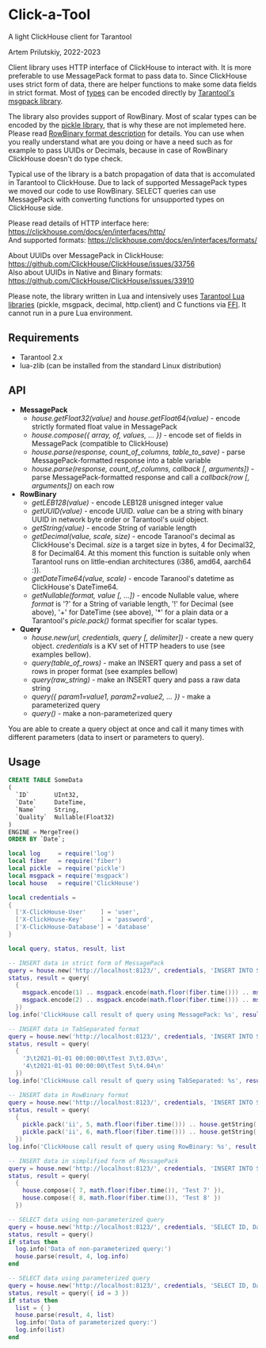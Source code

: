 # Click-a-Tool
A light ClickHouse client for Tarantool

Artem Prilutskiy, 2022-2023

Client library uses HTTP interface of ClickHouse to interact with. It is more preferable to use MessagePack format to pass data to. Since ClickHouse uses strict form of data, there are helper functions to make some data fields in strict format. Most of [types](https://clickhouse.com/docs/en/interfaces/formats/#msgpack) can be encoded directly by [Tarantool's msgpack library](https://www.tarantool.io/en/doc/latest/reference/reference_lua/msgpack/).

The library also provides support of RowBinary. Most of scalar types can be encoded by the [pickle library](https://www.tarantool.io/en/doc/latest/reference/reference_lua/pickle/), that is why these are not implemeted here. Please read [RowBinary format description](https://clickhouse.com/docs/en/interfaces/formats/#rowbinary) for details. You can use when you really understand what are you doing or have a need such as for example to pass UUIDs or Decimals, because in case of RowBinary ClickHouse doesn't do type check.

Typical use of the library is a batch propagation of data that is accomulated in Tarantool to ClickHouse. Due to lack of supported MessagePack types we moved our code to use RowBinary. SELECT queries can use MessagePack with converting functions for unsupported types on ClickHouse side.


Please read details of HTTP interface here: https://clickhouse.com/docs/en/interfaces/http/ \
And supported formats: https://clickhouse.com/docs/en/interfaces/formats/

About UUIDs over MessagePack in ClickHouse: https://github.com/ClickHouse/ClickHouse/issues/33756 \
Also about UUIDs in Native and Binary formats: https://github.com/ClickHouse/ClickHouse/issues/33910

Please note, the library written in Lua and intensively uses [Tarantool Lua libraries](https://www.tarantool.io/en/doc/latest/reference/reference_lua/) (pickle, msgpack, decimal, http.client) and C functions via [FFI](https://luajit.org/ext_ffi.html). It cannot run in a pure Lua environment.

## Requirements

* Tarantool 2.x
* lua-zlib (can be installed from the standard Linux distribution)

## API

* **MessagePack**
  * *house.getFloat32(value)* and *house.getFloat64(value)* - encode strictly formated float value in MessagePack
  * *house.compose({ array, of, values, ... })* - encode set of fields in MessagePack (compatible to ClickHouse)
  * *house.parse(response, count_of_columns, table_to_save)* - parse MessagePack-formatted response into a table variable
  * *house.parse(response, count_of_columns, callback [, arguments])* - parse MessagePack-formatted response and call a *callback(row [, arguments])* on each row 
* **RowBinary**
  * *getLEB128(value)* - encode LEB128 unisgned integer value
  * *getUUID(value)* - encode UUID. *value* can be a string with binary UUID in network byte order or Tarantool's *uuid* object.
  * *getString(value)* - encode String of variable length
  * *getDecimal(value, scale, size)* - encode Taranool's decimal as ClickHouse's Decimal. *size* is a target size in bytes, 4 for Decimal32, 8 for Decimal64. At this moment this function is suitable only when Tarantool runs on little-endian architectures (i386, amd64, aarch64 :)).
  * *getDateTime64(value, scale)* - encode Taranool's datetime as ClickHouse's DateTime64.
  * *getNullable(format, value [, ...])* - encode Nullable value, where *format* is '?' for a String of variable length, '!' for Decimal (see above), '+' for DateTime (see above), '\*' for a plain data or a Tarantool's *picle.pack()* format specifier for scalar types.
* **Query**
  * *house.new(url, credentials, query [, delimiter])* - create a new query object. *credentials* is a KV set of HTTP headers to use (see examples bellow).
  * *query(table_of_rows)* - make an INSERT query and pass a set of rows in proper format (see examples bellow)
  * *query(raw_string)* - make an INSERT query and pass a raw data string
  * *query({ param1=value1, param2=value2, ... })* - make a parameterized query
  * *query()* - make a non-parameterized query

You are able to create a query object at once and call it many times with different parameters (data to insert or parameters to query).

## Usage

```SQL
CREATE TABLE SomeData
(
  `ID`       UInt32,
  `Date`     DateTime,
  `Name`     String,
  `Quality`  Nullable(Float32)
)
ENGINE = MergeTree()
ORDER BY `Date`;
```

```Lua
local log     = require('log')
local fiber   = require('fiber')
local pickle  = require('pickle')
local msgpack = require('msgpack')
local house   = require('ClickHouse')

local credentials =
{
  ['X-ClickHouse-User'    ] = 'user',
  ['X-ClickHouse-Key'     ] = 'password',
  ['X-ClickHouse-Database'] = 'database'
}

local query, status, result, list

-- INSERT data in strict form of MessagePack
query = house.new('http://localhost:8123/', credentials, 'INSERT INTO SomeData (ID, Date, Name, Quality) FORMAT MsgPack')
status, result = query(
  {
    msgpack.encode(1) .. msgpack.encode(math.floor(fiber.time())) .. msgpack.encode('Test 1') .. house.getFloat32(1.01),
    msgpack.encode(2) .. msgpack.encode(math.floor(fiber.time())) .. msgpack.encode('Test 2') .. house.getFloat32(2.02)
  })
log.info('ClickHouse call result of query using MessagePack: %s', result)

-- INSERT data in TabSeparated format
query = house.new('http://localhost:8123/', credentials, 'INSERT INTO SomeData (ID, Date, Name, Quality) FORMAT TabSeparated')
status, result = query(
  {
    '3\t2021-01-01 00:00:00\tTest 3\t3.03\n',
    '4\t2021-01-01 00:00:00\tTest 5\t4.04\n'
  })
log.info('ClickHouse call result of query using TabSeparated: %s', result)

-- INSERT data in RowBinary format
query = house.new('http://localhost:8123/', credentials, 'INSERT INTO SomeData (ID, Date, Name, Quality) FORMAT RowBinary')
status, result = query(
  {
    pickle.pack('ii', 5, math.floor(fiber.time())) .. house.getString('Test 5') .. house.getNullable('f', 5.05),
    pickle.pack('ii', 6, math.floor(fiber.time())) .. house.getString('Test 6') .. house.getNullable('f', 6.06)
  })
log.info('ClickHouse call result of query using RowBinary: %s', result)

-- INSERT data in simplified form of MessagePack
query = house.new('http://localhost:8123/', credentials, 'INSERT INTO SomeData (ID, Date, Name) FORMAT MsgPack')
status, result = query(
  {
    house.compose({ 7, math.floor(fiber.time()), 'Test 7' }),
    house.compose({ 8, math.floor(fiber.time()), 'Test 8' })
  })

-- SELECT data using non-parameterized query
query = house.new('http://localhost:8123/', credentials, 'SELECT ID, Date, Name, Quality FORMAT MsgPack')
status, result = query()
if status then
  log.info('Data of non-parameterized query:')
  house.parse(result, 4, log.info)
end

-- SELECT data using parameterized query
query = house.new('http://localhost:8123/', credentials, 'SELECT ID, Date, Name, Quality WHERE ID > {id:UInt32} FORMAT MsgPack')
status, result = query({ id = 3 })
if status then
  list = { }
  house.parse(result, 4, list)
  log.info('Data of parameterized query:')
  log.info(list)
end
```
